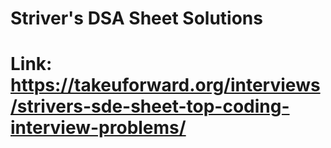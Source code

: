 # Striver's DSA Sheet Solutions
# Link: https://takeuforward.org/interviews/strivers-sde-sheet-top-coding-interview-problems/
